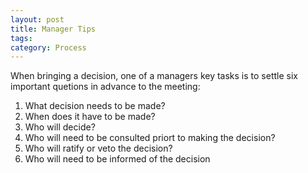 ```yaml
---
layout: post
title: Manager Tips
tags: 
category: Process
---
```


When bringing a decision, one of a managers key tasks is to settle six important quetions in advance to the meeting:

1) What decision needs to be made?
2) When does it have to be made?
3) Who will decide?
4) Who will need to be consulted priort to making the decision?
5) Who will ratify or veto the decision?
6) Who will need to be informed of the decision

